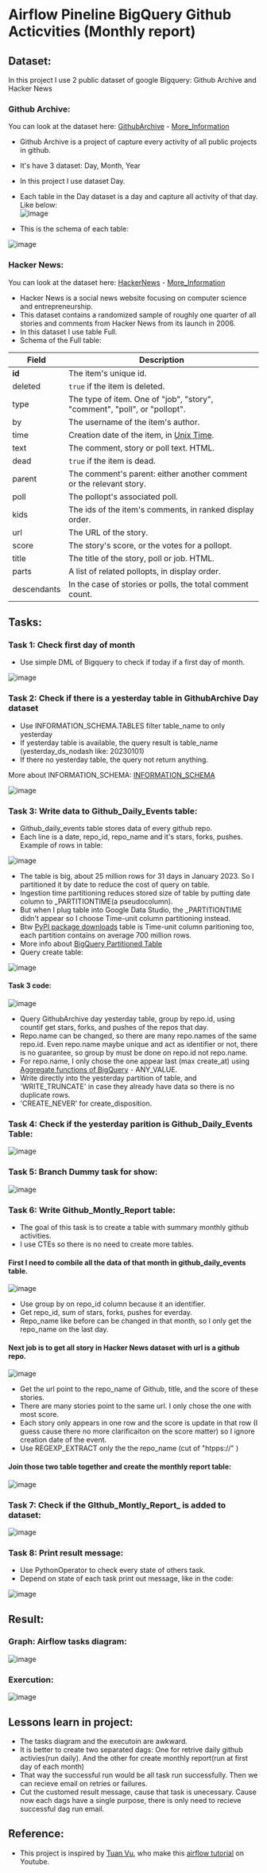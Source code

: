 # Airflow Pineline BigQuery Github Acticvities (Monthly report)

## Dataset:
In this project I use 2 public dataset of google Bigquery: Github Archive and Hacker News
### Github Archive:
You can look at the dataset here: [GithubArchive](https://console.cloud.google.com/bigquery?project=githubarchive&page=project) - [More_Information](https://www.gharchive.org/)

- Github Archive is a project of capture every activity of all public projects in github. <br>
- It's have 3 dataset: Day, Month, Year <br>
- In this project I use dataset Day. <br>
- Each table in the Day dataset is a day and capture all activity of that day. Like below:<br>
![image](https://user-images.githubusercontent.com/55779400/218960697-6b4bde98-6f49-4533-8c9d-50ebb42c25a6.png)

- This is the schema of each table: <br>

![image](https://user-images.githubusercontent.com/55779400/218961000-62704aab-1df4-42d2-b8b4-ca0ea2d90ad0.png)

### Hacker News:
You can look at the dataset here: [HackerNews](https://console.cloud.google.com/bigquery?p=bigquery-public-data&d=hacker_news&page=dataset&project=apply-ds-test-371316) - [More_Information](https://github.com/HackerNews/API)

- Hacker News is a social news website focusing on computer science and entrepreneurship.
- This dataset contains a randomized sample of roughly one quarter of all stories and comments from Hacker News from its launch in 2006. 
- In this dataset I use table Full.
- Schema of the Full table: <br>

<!-- ![image](https://user-images.githubusercontent.com/55779400/218963958-297ecf3e-5b83-4b90-b7c2-49fd854d0118.png) -->
<!-- ![image](https://user-images.githubusercontent.com/55779400/219014949-def95133-9f0a-4d39-a177-aa421a4e9193.png) -->
Field | Description
------|------------
**id** | The item's unique id.
deleted | `true` if the item is deleted.
type | The type of item. One of "job", "story", "comment", "poll", or "pollopt".
by | The username of the item's author.
time | Creation date of the item, in [Unix Time](http://en.wikipedia.org/wiki/Unix_time).
text | The comment, story or poll text. HTML.
dead | `true` if the item is dead.
parent | The comment's parent: either another comment or the relevant story.
poll | The pollopt's associated poll.
kids | The ids of the item's comments, in ranked display order.
url | The URL of the story.
score | The story's score, or the votes for a pollopt.
title | The title of the story, poll or job. HTML.
parts | A list of related pollopts, in display order.
descendants | In the case of stories or polls, the total comment count.

## Tasks:
### Task 1: Check first day of month
- Use simple DML of Bigquery to check if today if a first day of month.

![image](https://user-images.githubusercontent.com/55779400/219014222-bbf6d8cb-f98f-49a6-a49b-94a625445c00.png)


### Task 2: Check if there is a yesterday table in GithubArchive Day dataset
- Use INFORMATION_SCHEMA.TABLES filter table_name to only yesterday <br>
- If yesterday table is available, the query result is table_name (yesterday_ds_nodash like: 20230101)
- If there no yesterday table, the query not return anything.

More about INFORMATION_SCHEMA: [INFORMATION_SCHEMA](https://cloud.google.com/bigquery/docs/information-schema-intro)<br>

![image](https://user-images.githubusercontent.com/55779400/219014148-3a555058-0b50-41ad-ac09-a7fbd67b86df.png)


### Task 3: Write data to Github_Daily_Events table:
- Github_daily_events table stores data of every github repo.
- Each line is a date, repo_id, repo_name and it's stars, forks, pushes. Example of rows in table: <br>

![image](https://user-images.githubusercontent.com/55779400/218974771-59eae5a6-8c20-45e5-b9de-4db194dd62d1.png)

- The table is big, about 25 million rows for 31 days in January 2023. So I partitioned it by date to reduce the cost of query on table.
- Ingestion time partitioning reduces stored size of table by putting date column to \_PARTITIONTIME(a pseudocolumn). 
- But when I plug table into Google Data Studio, the \_PARTITIONTIME didn't appear so I choose Time-unit column partitioning instead.
- Btw [PyPI package downloads](https://console.cloud.google.com/bigquery?p=bigquery-public-data&d=pypi&page=dataset&project=apply-ds-test-371316) table is Time-unit column paritioning too, each partition contains on average 700 million rows.
- More info about [BigQuery Partitioned Table](https://cloud.google.com/bigquery/docs/partitioned-tables?_ga=2.103336576.-1647680310.1670343964)
- Query create table: <br>

![image](https://user-images.githubusercontent.com/55779400/218955332-b0a72d8f-edf2-47f9-865f-d607b102c04e.png)

#### Task 3 code:

![image](https://user-images.githubusercontent.com/55779400/219014043-d6a85190-345c-4f15-a7e2-e7df9798eace.png)

- Query GithubArchive day yesterday table, group by repo.id, using countif get stars, forks, and pushes of the repos that day.
- Repo.name can be changed, so there are many repo.names of the same repo.id. Even repo.name maybe unique and act as identifier or not, there is no guarantee, so group by must be done on repo.id not repo.name.
- For repo.name, I only chose the one appear last (max create_at) using [Aggregate functions of BigQuery](https://cloud.google.com/bigquery/docs/reference/standard-sql/aggregate_functions) - ANY_VALUE.
- Write directly into the yesterday partition of table, and 'WRITE_TRUNCATE' in case they already have data so there is no duplicate rows.
- 'CREATE_NEVER' for create_disposition.

### Task 4: Check if the yesterday parition is Github_Daily_Events Table:
<!-- ![image](https://user-images.githubusercontent.com/55779400/219002078-38f0a9b1-d77e-4efd-9adb-0a2fc4414640.png) -->
![image](https://user-images.githubusercontent.com/55779400/219014359-b4b45e10-8467-4358-97a3-f7a73941b82f.png)

### Task 5: Branch Dummy task for show:
<!-- ![image](https://user-images.githubusercontent.com/55779400/219002150-2e1f1206-d0b6-41f9-bbcb-ccf7b0bd755a.png) -->
![image](https://user-images.githubusercontent.com/55779400/219014428-c3317c54-8adc-4b25-aa2e-6c4ac2fc850b.png)

### Task 6: Write Github_Montly_Report table:
- The goal of this task is to create a table with summary monthly github activities.
- I use CTEs so there is no need to create more tables.

#### First I need to combile all the data of that month in github_daily_events table.

![image](https://user-images.githubusercontent.com/55779400/219014481-f914d96e-79e7-4d75-b7a1-2ba19f9754dc.png)
<!-- ![image](https://user-images.githubusercontent.com/55779400/219004561-9369cecf-888f-4d9b-b287-8563001bb297.png) -->

- Use group by on repo_id column because it an identifier.
- Get repo_id, sum of stars, forks, pushes for everday.
- Repo_name like before can be changed in that month, so I only get the repo_name on the last day.

#### Next job is to get all story in Hacker News dataset with url is a github repo.

![image](https://user-images.githubusercontent.com/55779400/219014534-12990de6-f57c-4edd-af51-7b86a688db9f.png)
<!-- ![image](https://user-images.githubusercontent.com/55779400/219006303-df1620e7-b7e6-41ff-84d8-1275b392842e.png) -->

- Get the url point to the repo_name of Github, title, and the score of these stories.
- There are many stories point to the same url. I only chose the one with most score.
- Each story only appears in one row and the score is update in that row (I guess cause there no more clarificaiton on the score matter) so I ignore creation date of the event.
- Use REGEXP_EXTRACT only the the repo_name (cut of "htpps://" )

#### Join those two table together and create the monthly report table:

![image](https://user-images.githubusercontent.com/55779400/219014587-bf2d8f59-bbb0-4f61-a942-0b3bd04d91d5.png)
<!-- ![image](https://user-images.githubusercontent.com/55779400/219008149-ac4dca3e-2d0c-47b3-8f6b-b77287c911fb.png) -->

### Task 7: Check if the GIthub_Montly_Report_ is added to dataset:
![image](https://user-images.githubusercontent.com/55779400/219014627-d0f4d59d-8166-4db1-902b-81b89f890cc8.png)
<!-- ![image](https://user-images.githubusercontent.com/55779400/219008883-d5f5e8a5-b497-4815-89c1-971374802f56.png) -->

### Task 8: Print result message:
- Use PythonOperator to check every state of others task.
- Depend on state of each task print out message, like in the code: 

![image](https://user-images.githubusercontent.com/55779400/219014680-fa906919-4859-4503-9f4b-e99101377e09.png)
<!-- ![image](https://user-images.githubusercontent.com/55779400/219009931-086a6745-7c4f-4d4f-9769-be4b5cb2b888.png) -->

## Result: 
### Graph: Airflow tasks diagram:
![image](https://user-images.githubusercontent.com/55779400/218958413-aed328f0-0ac0-47b6-9db1-4dcc5f6ac187.png)

### Exercution: 
<!-- ![image](https://user-images.githubusercontent.com/55779400/219010478-6b9a5566-c0cd-4807-928e-2766527bf766.png) -->
![image](https://user-images.githubusercontent.com/55779400/219011214-55c4ec20-9787-4d1e-bd17-877ebbd770c8.png)


## Lessons learn in project:

- The tasks diagram and the executoin are awkward.
- It is better to create two separated dags: One for retrive daily github activies(run daily). And the other for create monthly report(run at first day of each month)
- That way the successful run would be all task run successfully. Then we can recieve email on retries or failures.
- Cut the customed result message, cause that task is unecessary. Cause now each dags have a single purpose, there is only need to recieve successful dag run email.







## Reference: 
- This project is inspired by [Tuan Vu](https://www.youtube.com/@tuan-vu), who make this [airflow tutorial](https://www.youtube.com/watch?v=wAyu5BN3VpY&list=PLYizQ5FvN6pvIOcOd6dFZu3lQqc6zBGp2&index=6) on Youtube.
